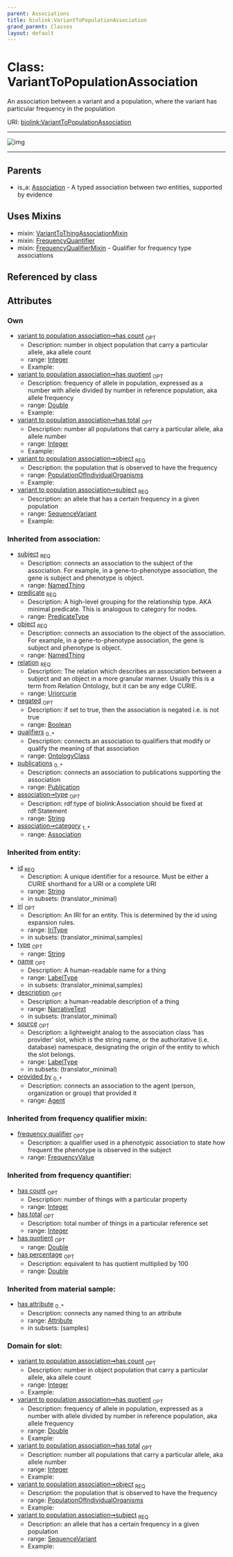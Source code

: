 ```yaml
---
parent: Associations
title: biolink:VariantToPopulationAssociation
grand_parent: Classes
layout: default
---
```


# Class: VariantToPopulationAssociation


An association between a variant and a population, where the variant has particular frequency in the population

URI: [biolink:VariantToPopulationAssociation](https://w3id.org/biolink/vocab/VariantToPopulationAssociation)


---

![img](http://yuml.me/diagram/nofunky;dir:TB/class/[VariantToThingAssociationMixin],[PopulationOfIndividualOrganisms]%3Cobject%201..1-%20[VariantToPopulationAssociation%7Chas_quotient:double%20%3F;has_count:integer%20%3F;has_total:integer%20%3F;has_percentage:double%20%3F;predicate(i):predicate_type;relation(i):uriorcurie;negated(i):boolean%20%3F;type(i):string%20%3F;id(i):string;iri(i):iri_type%20%3F;name(i):label_type%20%3F;description(i):narrative_text%20%3F;source(i):label_type%20%3F],[SequenceVariant]%3Csubject%201..1-%20[VariantToPopulationAssociation],[VariantToPopulationAssociation]uses%20-.-%3E[VariantToThingAssociationMixin],[VariantToPopulationAssociation]uses%20-.-%3E[FrequencyQuantifier],[VariantToPopulationAssociation]uses%20-.-%3E[FrequencyQualifierMixin],[Association]%5E-[VariantToPopulationAssociation],[SequenceVariant],[Publication],[PopulationOfIndividualOrganisms],[OntologyClass],[FrequencyValue],[FrequencyQuantifier],[FrequencyQualifierMixin],[Attribute],[Association],[Agent])

---


## Parents

 *  is_a: [Association](Association.md) - A typed association between two entities, supported by evidence

## Uses Mixins

 *  mixin: [VariantToThingAssociationMixin](VariantToThingAssociationMixin.md)
 *  mixin: [FrequencyQuantifier](FrequencyQuantifier.md)
 *  mixin: [FrequencyQualifierMixin](FrequencyQualifierMixin.md) - Qualifier for frequency type associations

## Referenced by class


## Attributes


### Own

 * [variant to population association➞has count](variant_to_population_association_has_count.md)  <sub>OPT</sub>
    * Description: number in object population that carry a particular allele, aka allele count
    * range: [Integer](types/Integer.md)
    * Example:    
 * [variant to population association➞has quotient](variant_to_population_association_has_quotient.md)  <sub>OPT</sub>
    * Description: frequency of allele in population, expressed as a number with allele divided by number in reference population, aka allele frequency
    * range: [Double](types/Double.md)
    * Example:    
 * [variant to population association➞has total](variant_to_population_association_has_total.md)  <sub>OPT</sub>
    * Description: number all populations that carry a particular allele, aka allele number
    * range: [Integer](types/Integer.md)
    * Example:    
 * [variant to population association➞object](variant_to_population_association_object.md)  <sub>REQ</sub>
    * Description: the population that is observed to have the frequency
    * range: [PopulationOfIndividualOrganisms](PopulationOfIndividualOrganisms.md)
    * Example:    
 * [variant to population association➞subject](variant_to_population_association_subject.md)  <sub>REQ</sub>
    * Description: an allele that has a certain frequency in a given population
    * range: [SequenceVariant](SequenceVariant.md)
    * Example:    

### Inherited from association:

 * [subject](subject.md)  <sub>REQ</sub>
    * Description: connects an association to the subject of the association. For example, in a gene-to-phenotype association, the gene is subject and phenotype is object.
    * range: [NamedThing](NamedThing.md)
 * [predicate](predicate.md)  <sub>REQ</sub>
    * Description: A high-level grouping for the relationship type. AKA minimal predicate. This is analogous to category for nodes.
    * range: [PredicateType](types/PredicateType.md)
 * [object](object.md)  <sub>REQ</sub>
    * Description: connects an association to the object of the association. For example, in a gene-to-phenotype association, the gene is subject and phenotype is object.
    * range: [NamedThing](NamedThing.md)
 * [relation](relation.md)  <sub>REQ</sub>
    * Description: The relation which describes an association between a subject and an object in a more granular manner. Usually this is a term from Relation Ontology, but it can be any edge CURIE.
    * range: [Uriorcurie](types/Uriorcurie.md)
 * [negated](negated.md)  <sub>OPT</sub>
    * Description: if set to true, then the association is negated i.e. is not true
    * range: [Boolean](types/Boolean.md)
 * [qualifiers](qualifiers.md)  <sub>0..*</sub>
    * Description: connects an association to qualifiers that modify or qualify the meaning of that association
    * range: [OntologyClass](OntologyClass.md)
 * [publications](publications.md)  <sub>0..*</sub>
    * Description: connects an association to publications supporting the association
    * range: [Publication](Publication.md)
 * [association➞type](association_type.md)  <sub>OPT</sub>
    * Description: rdf:type of biolink:Association should be fixed at rdf:Statement
    * range: [String](types/String.md)
 * [association➞category](association_category.md)  <sub>1..*</sub>
    * range: [Association](Association.md)

### Inherited from entity:

 * [id](id.md)  <sub>REQ</sub>
    * Description: A unique identifier for a resource. Must be either a CURIE shorthand for a URI or a complete URI
    * range: [String](types/String.md)
    * in subsets: (translator_minimal)
 * [iri](iri.md)  <sub>OPT</sub>
    * Description: An IRI for an entity. This is determined by the id using expansion rules.
    * range: [IriType](types/IriType.md)
    * in subsets: (translator_minimal,samples)
 * [type](type.md)  <sub>OPT</sub>
    * range: [String](types/String.md)
 * [name](name.md)  <sub>OPT</sub>
    * Description: A human-readable name for a thing
    * range: [LabelType](types/LabelType.md)
    * in subsets: (translator_minimal,samples)
 * [description](description.md)  <sub>OPT</sub>
    * Description: a human-readable description of a thing
    * range: [NarrativeText](types/NarrativeText.md)
    * in subsets: (translator_minimal)
 * [source](source.md)  <sub>OPT</sub>
    * Description: a lightweight analog to the association class 'has provider' slot, which is the string name, or the authoritative (i.e. database) namespace, designating the origin of the entity to which the slot belongs.
    * range: [LabelType](types/LabelType.md)
    * in subsets: (translator_minimal)
 * [provided by](provided_by.md)  <sub>0..*</sub>
    * Description: connects an association to the agent (person, organization or group) that provided it
    * range: [Agent](Agent.md)

### Inherited from frequency qualifier mixin:

 * [frequency qualifier](frequency_qualifier.md)  <sub>OPT</sub>
    * Description: a qualifier used in a phenotypic association to state how frequent the phenotype is observed in the subject
    * range: [FrequencyValue](FrequencyValue.md)

### Inherited from frequency quantifier:

 * [has count](has_count.md)  <sub>OPT</sub>
    * Description: number of things with a particular property
    * range: [Integer](types/Integer.md)
 * [has total](has_total.md)  <sub>OPT</sub>
    * Description: total number of things in a particular reference set
    * range: [Integer](types/Integer.md)
 * [has quotient](has_quotient.md)  <sub>OPT</sub>
    * range: [Double](types/Double.md)
 * [has percentage](has_percentage.md)  <sub>OPT</sub>
    * Description: equivalent to has quotient multiplied by 100
    * range: [Double](types/Double.md)

### Inherited from material sample:

 * [has attribute](has_attribute.md)  <sub>0..*</sub>
    * Description: connects any named thing to an attribute
    * range: [Attribute](Attribute.md)
    * in subsets: (samples)

### Domain for slot:

 * [variant to population association➞has count](variant_to_population_association_has_count.md)  <sub>OPT</sub>
    * Description: number in object population that carry a particular allele, aka allele count
    * range: [Integer](types/Integer.md)
    * Example:    
 * [variant to population association➞has quotient](variant_to_population_association_has_quotient.md)  <sub>OPT</sub>
    * Description: frequency of allele in population, expressed as a number with allele divided by number in reference population, aka allele frequency
    * range: [Double](types/Double.md)
    * Example:    
 * [variant to population association➞has total](variant_to_population_association_has_total.md)  <sub>OPT</sub>
    * Description: number all populations that carry a particular allele, aka allele number
    * range: [Integer](types/Integer.md)
    * Example:    
 * [variant to population association➞object](variant_to_population_association_object.md)  <sub>REQ</sub>
    * Description: the population that is observed to have the frequency
    * range: [PopulationOfIndividualOrganisms](PopulationOfIndividualOrganisms.md)
    * Example:    
 * [variant to population association➞subject](variant_to_population_association_subject.md)  <sub>REQ</sub>
    * Description: an allele that has a certain frequency in a given population
    * range: [SequenceVariant](SequenceVariant.md)
    * Example:    
